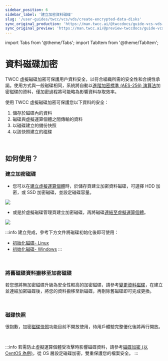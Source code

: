 ```yaml
---
sidebar_position: 6
sidebar_label: '建立加密資料磁碟'
slug: '/user-guides/twcc/vcs/vds/create-encrypted-data-disks'
sync_original_production: 'https://man.twcc.ai/@twccdocs/guide-vcs-vds-encryption-zh' 
sync_original_preview: 'https://man.twcc.ai/@preview-twccdocs/guide-vcs-vds-encryption-zh' 
---
```


import Tabs from '@theme/Tabs';
import TabItem from '@theme/TabItem';

# 資料磁碟加密

TWCC 虛擬磁碟加密可保護用戶資料安全，以符合組織所需的安全性和合規性承諾。使用方式與一般磁碟相同，系統將自動以[進階加密標準 (AES-256) 演算法](https://zh.wikipedia.org/wiki/%E9%AB%98%E7%BA%A7%E5%8A%A0%E5%AF%86%E6%A0%87%E5%87%86)加密磁碟的資料，僅加密過程將可能略為影響資料存取效率。

使用 TWCC 虛擬磁碟加密可保護您以下資料的安全：

1. 儲存於磁碟內的資料
2. 磁碟與虛擬運算個體之間傳輸的資料
3. 以磁碟建立的備份快照
4. 以該快照建立的磁碟

<br/>

## 如何使用？

### 建立加密磁碟

- 您可以在[建立虛擬運算個體](/docs/user-guides/twcc/vcs/instances/create-instances)時，於儲存頁建立加密資料磁碟，可選擇 HDD 加密，或 SSD 加密磁碟，並設定磁碟容量。

![](https://cos.twcc.ai/SYS-MANUAL/uploads/upload_cf9fc17017c6637a459907a36a787297.png)
  
- 或是於虛擬磁碟管理頁建立加密磁碟，再將磁碟[連結至虛擬運算個體](/user-guides/twcc/vcs/vds/data-disks/details/view-attach-delete-data-disk.md#連結至虛擬運算個體)。

![](https://cos.twcc.ai/SYS-MANUAL/uploads/upload_71e884dbfb16fc5c694c477d0847b305.png)


:::info
建立完成，參考下方文件將磁碟初始化後即可使用：
- [<ins>初始化磁碟- Linux</ins>](https://man.twcc.ai/@twccdocs/howto-bss-init-vol-linux-zh)
- [<ins>初始化磁碟- Windows</ins>](https://man.twcc.ai/@twccdocs/howto-bss-init-vol-windows-zh)
:::

<br/>

### 將舊磁碟資料搬移至加密磁碟

若您想將無加密磁碟升級為安全性較高的加密磁碟，請參考[變更資料磁碟](https://man.twcc.ai/@twccdocs/howto-bss-replace-data-vol-zh)，在建立並連結加密磁碟後，將您的資料搬移至新磁碟，再刪除舊磁碟即可完成更換。

<br/>

### 磁碟快照

很抱歉，加密[磁碟快照](/user-guides/twcc/vcs/vds/data-disks/details/create-data-disk-snapshot.md)功能目前不開放使用，待用戶體驗完整優化後將再行開放。


<br/>


:::info
若需防止虛擬運算個體受攻擊時影響磁碟資料，請參考[<ins>磁碟加密 (以 CentOS 為例)</ins>](https://drive.google.com/file/d/1A6gdyL0lUMauygwM9cLtgU8GwbRpK36s/view)，從 OS 層設定磁碟加密，雙重保護您的檔案安全。
:::